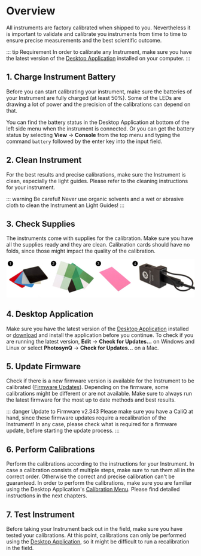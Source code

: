 # Overview

All instruments are factory calibrated when shipped to you. Nevertheless it is important to validate and calibrate you instruments from time to time to ensure precise measurements and the best scientific outcome.

::: tip Requirement
In order to calibrate any Instrument, make sure you have the latest version of the [Desktop Application](../desktop-application/general.md) installed on your computer.
:::

## 1. Charge Instrument Battery

Before you can start calibrating your instrument, make sure the batteries of your Instrument are fully charged (at least 50%). Some of the LEDs are drawing a lot of power and the precision of the calibrations can depend on that.

You can find the battery status <i class="fa fa-battery-full"></i> in the Desktop Application at bottom of the left side menu when the instrument is connected. Or you can get the battery status by selecting **View** → **Console** from the top menu and typing the command `battery` followed by the enter key into the input field.

## 2. Clean Instrument

For the best results and precise calibrations, make sure the Instrument is clean, especially the light guides. Please refer to the cleaning instructions for your instrument.

::: warning Be careful!
Never use organic solvents and a wet or abrasive cloth to clean the Instrument an Light Guides!
:::

## 3. Check Supplies

The instruments come with supplies for the calibration. Make sure you have all the supplies ready and they are clean. Calibration cards should have no folds, since those might impact the quality of the calibration.

![(1) Thickness Calibration Cards, (2) Relative Chlorophyll Calibration Cards, (3) Fluorescence Calibration Card, (4) CaliQ](./images/supplies.jpg)

## 4. Desktop Application

Make sure you have the latest version of the [Desktop Application](../desktop-application/general.md) installed or [download](https://photosynq.com/software) and install the application before you continue. To check if you are running the latest version, **Edit** → **Check for Updates...** on Windows and Linux or select **PhotosynQ** → **Check for Updates...** on a Mac.

## 5. Update Firmware

Check if there is a new firmware version is available for the Instrument to be calibrated ([Firmware Updates](../instruments/firmware-updates.md)). Depending on the firmware, some calibrations might be different or are not available. Make sure to always run the latest firmware for the most up to date methods and best results.

::: danger Update to Firmware v2.343
Please make sure you have a CaliQ at hand, since these firmware updates require a recalibration of the Instrument! In any case, please check what is required for a firmware update, before starting the update process.
:::

## 6. Perform Calibrations

Perform the calibrations according to the instructions for your Instrument. In case a calibration consists of multiple steps, make sure to run them all in the correct order. Otherwise the correct and precise calibration can't be guaranteed. In order to perform the calibrations, make sure you are familiar using the Desktop Application's [Calibration Menu](../instruments/instrument-calibrations.md). Please find detailed instructions in the next chapters.

## 7. Test Instrument

Before taking your Instrument back out in the field, make sure you have tested your calibrations. At this point, calibrations can only be performed using the [Desktop Application](../desktop-application/general.md), so it might be difficult to run a recalibration in the field.
